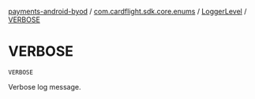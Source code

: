 [payments-android-byod](../../index.md) / [com.cardflight.sdk.core.enums](../index.md) / [LoggerLevel](index.md) / [VERBOSE](./-v-e-r-b-o-s-e.md)

# VERBOSE

`VERBOSE`

Verbose log message.

